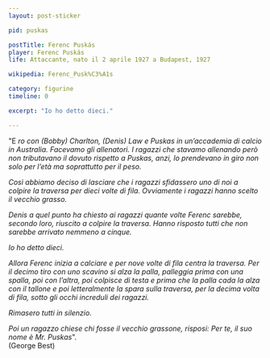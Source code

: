 ```yaml
---
layout: post-sticker

pid: puskas

postTitle: Ferenc Puskás
player: Ferenc Puskás
life: Attaccante, nato il 2 aprile 1927 a Budapest, 1927

wikipedia: Ferenc_Pusk%C3%A1s

category: figurine
timeline: 0

excerpt: "Io ho detto dieci."

---
```

"E _ro con (Bobby) Charlton, (Denis) Law e Puskas in un’accademia di calcio in Australia. Facevamo gli allenatori. I ragazzi che stavamo allenando però non tributavano il dovuto rispetto a Puskas, anzi, lo prendevano in giro non solo per l’età ma soprattutto per il peso._


_Così abbiamo deciso di lasciare che i ragazzi sfidassero uno di noi a colpire la traversa per dieci volte di fila. Ovviamente i ragazzi hanno scelto il vecchio grasso._


_Denis a quel punto ha chiesto ai ragazzi quante volte Ferenc sarebbe, secondo loro, riuscito a colpire la traversa. Hanno risposto tutti che non sarebbe arrivato nemmeno a cinque._


_Io ho detto dieci._


_Allora Ferenc inizia a calciare e per nove volte di fila centra la traversa. Per il decimo tiro con uno scavino si alza la palla, palleggia prima con una spalla, poi con l’altra, poi colpisce di testa e prima che la palla cada la alza con il tallone e poi letteralmente la spara sulla traversa, per la decima volta di fila, sotto gli occhi increduli dei ragazzi._


_Rimasero tutti in silenzio._


_Poi un ragazzo chiese chi fosse il vecchio grassone, risposi: Per te, il suo nome è Mr. Puskas_".<br/>
(George Best)
